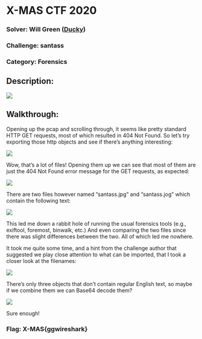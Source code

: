 ﻿# X-MAS CTF 2020 

### Solver: Will Green ([Ducky](https://github.com/wlg0005)) 
### Challenge: santass 
### Category: Forensics 

## Description: 

![](santass%20Writeup.001.png)

## Walkthrough: 

Opening up the pcap and scrolling through, it seems like pretty standard HTTP GET requests, most of which resulted in 404 Not Found. So let’s try exporting those http objects and see if there’s anything interesting: 

![](santass%20Writeup.002.png)

Wow, that’s a lot of files! Opening them up we can see that most of them are just the 404 Not Found error message for the GET requests, as expected: 

![](santass%20Writeup.003.png)

There are two files however named “santass.jpg” and “santass.jog” which contain the following text: 

![](santass%20Writeup.004.png)

This led me down a rabbit hole of running the usual forensics tools (e.g., exiftool, foremost, binwalk, etc.) And even comparing the two files since there was slight differences between the two. All of which led me nowhere. 

It took me quite some time, and a hint from the challenge author that suggested we play close attention to what can be imported, that I took a closer look at the filenames: 

![](santass%20Writeup.005.png)

There’s only three objects that don’t contain regular English text, so maybe if we combine them we can Base64 decode them? 

![](santass%20Writeup.006.png)

Sure enough! 

### Flag: X-MAS{ggwireshark} 
